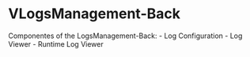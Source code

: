 # VLogsManagement-Back

Componentes of the LogsManagement-Back:
     - Log Configuration
     - Log Viewer
     - Runtime Log Viewer   